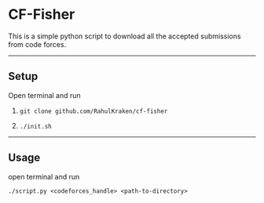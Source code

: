 # CF-Fisher
This is a simple python script to download all the accepted submissions from code forces.

----
## Setup
Open terminal and run

1. ```git clone github.com/RahulKraken/cf-fisher```

2. ```./init.sh```


----
## Usage
open terminal and run 

```./script.py <codeforces_handle> <path-to-directory>```

